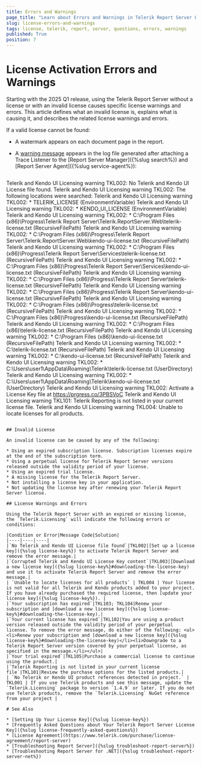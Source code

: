 ```yaml
---
title: Errors and Warnings
page_title: "Learn about Errors and Warnings in Telerik Report Server Licensing."
slug: license-errors-and-warnings
tags: license, telerik, report, server, questions, errors, warnings
published: True
position: 7
---
```


# License Activation Errors and Warnings

Starting with the 2025 Q1 release, using the Telerik Report Server without a license or with an invalid license causes specific license warnings and errors. This article defines what an invalid license is, explains what is causing it, and describes the related license warnings and errors.

If a valid license cannot be found:

- A watermark appears on each document page in the report.
- A [warning message](#license-warnings-and-errors) appears in the log file generated after attaching a Trace Listener to the [Report Server Manager]({%slug search%}) and [Report Server Agent]({%slug service-agent%}):

    ````
Telerik and Kendo UI Licensing warning TKL002: No Telerik and Kendo UI License file found.
    Telerik and Kendo UI Licensing warning TKL002: The following locations were searched:
    Telerik and Kendo UI Licensing warning TKL002:  * TELERIK_LICENSE (EnvironmentVariable)
    Telerik and Kendo UI Licensing warning TKL002:  * KENDO_UI_LICENSE (EnvironmentVariable)
    Telerik and Kendo UI Licensing warning TKL002:  * C:\Program Files (x86)\Progress\Telerik Report Server\Telerik.ReportServer.Web\telerik-license.txt (RecursiveFilePath)
    Telerik and Kendo UI Licensing warning TKL002:  * C:\Program Files (x86)\Progress\Telerik Report Server\Telerik.ReportServer.Web\kendo-ui-license.txt (RecursiveFilePath)
    Telerik and Kendo UI Licensing warning TKL002:  * C:\Program Files (x86)\Progress\Telerik Report Server\Services\telerik-license.txt (RecursiveFilePath)
    Telerik and Kendo UI Licensing warning TKL002:  * C:\Program Files (x86)\Progress\Telerik Report Server\Services\kendo-ui-license.txt (RecursiveFilePath)
    Telerik and Kendo UI Licensing warning TKL002:  * C:\Program Files (x86)\Progress\Telerik Report Server\telerik-license.txt (RecursiveFilePath)
    Telerik and Kendo UI Licensing warning TKL002:  * C:\Program Files (x86)\Progress\Telerik Report Server\kendo-ui-license.txt (RecursiveFilePath)
    Telerik and Kendo UI Licensing warning TKL002:  * C:\Program Files (x86)\Progress\telerik-license.txt (RecursiveFilePath)
    Telerik and Kendo UI Licensing warning TKL002:  * C:\Program Files (x86)\Progress\kendo-ui-license.txt (RecursiveFilePath)
    Telerik and Kendo UI Licensing warning TKL002:  * C:\Program Files (x86)\telerik-license.txt (RecursiveFilePath)
    Telerik and Kendo UI Licensing warning TKL002:  * C:\Program Files (x86)\kendo-ui-license.txt (RecursiveFilePath)
    Telerik and Kendo UI Licensing warning TKL002:  * C:\telerik-license.txt (RecursiveFilePath)
    Telerik and Kendo UI Licensing warning TKL002:  * C:\kendo-ui-license.txt (RecursiveFilePath)
    Telerik and Kendo UI Licensing warning TKL002:  * C:\Users\user1\AppData\Roaming\Telerik\telerik-license.txt (UserDirectory)
    Telerik and Kendo UI Licensing warning TKL002:  * C:\Users\user1\AppData\Roaming\Telerik\kendo-ui-license.txt (UserDirectory)
    Telerik and Kendo UI Licensing warning TKL002: Activate a License Key file at https://prgress.co/3PBSVoC
    Telerik and Kendo UI Licensing warning TKL101: Telerik Reporting is not listed in your current license file.
    Telerik and Kendo UI Licensing warning TKL004: Unable to locate licenses for all products.
````

## Invalid License

An invalid license can be caused by any of the following:

* Using an expired subscription license. Subscription licenses expire at the end of the subscription term.
* Using a perpetual license for Telerik Report Server versions released outside the validity period of your license.
* Using an expired trial license.
* A missing license for the Telerik Report Server.
* Not installing a license key in your application.
* Not updating the license key after renewing your Telerik Report Server license.

## License Warnings and Errors

Using the Telerik Report Server with an expired or missing license, the `Telerik.Licensing` will indicate the following errors or conditions:

|Condition or Error|Message Code|Solution|
|----|----|----|
|`No Telerik and Kendo UI License file found`|TKL002|[Set up a license key]({%slug license-key%}) to activate Telerik Report Server and remove the error message.|
|`Corrupted Telerik and Kendo UI License Key content`|TKL003|[Download a new license key]({%slug license-key%}#downloading-the-license-key) and use it to activate Telerik Report Server and remove the error message.|
| `Unable to locate licenses for all products` | TKL004 | Your license is not valid for all Telerik and Kendo products added to your project. If you have already purchased the required license, then [update your license key]({%slug license-key%}). |
|`Your subscription has expired`|TKL103; TKL104|Renew your subscription and [download a new license key]({%slug license-key%}#downloading-the-license-key).|
|`Your current license has expired`|TKL102|You are using a product version released outside the validity period of your perpetual license. To remove the error message, do either of the following: <ul><li>Renew your subscription and [download a new license key]({%slug license-key%}#downloading-the-license-key)</li><li>Downgrade to a Telerik Report Server version covered by your perpetual license, as specified in the message.</li></ul>|
|`Your trial expired`|TKL105|Purchase a commercial license to continue using the product.|
|`Telerik Reporting is not listed in your current license file`|TKL101|Review the purchase options for the listed products.|
| `No Telerik or Kendo UI product references detected in project.` | TKL001 | If you use Telerik products and see this message, update the `Telerik.Licensing` package to version `1.4.9` or later. If you do not use Telerik products, remove the `Telerik.Licensing` NuGet reference from your project |

# See Also

* [Setting Up Your License Key]({%slug license-key%})
* [Frequently Asked Questions about Your Telerik Report Server License Key]({%slug license-frequently-asked-questions%})
* [License Agreement](https://www.telerik.com/purchase/license-agreement/report-server)
* [Troubleshooting Report Server]({%slug troubleshoot-report-server%})
* [Troubleshooting Report Server for .NET]({%slug troubleshoot-report-server-net%})
